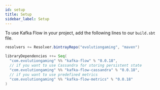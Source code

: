 ```yaml
---
id: setup
title: Setup
sidebar_label: Setup
---
```


To use Kafka Flow in your project, add the following lines to our `build.sbt`
file.

```scala
resolvers += Resolver.bintrayRepo("evolutiongaming", "maven")

libraryDependencies ++= Seq(
  "com.evolutiongaming" %% "kafka-flow" % "0.0.18",
  // if you want to use Cassandra for storing persistent state
  "com.evolutiongaming" %% "kafka-flow-cassandra" % "0.0.18",
  // if you want to use predefined metrics
  "com.evolutiongaming" %% "kafka-flow-metrics" % "0.0.18"
)
```